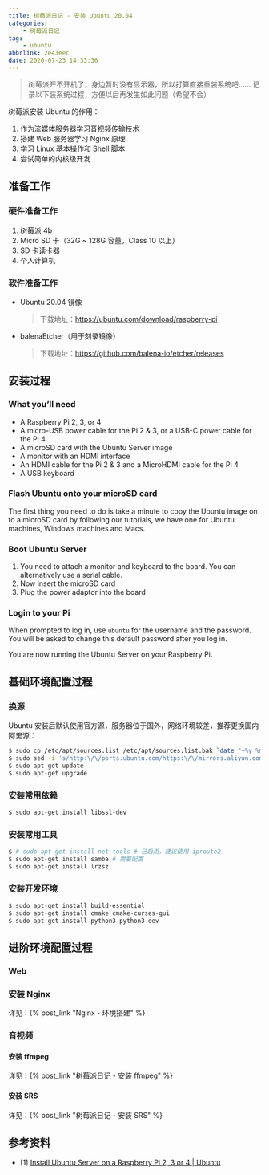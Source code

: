 ```yaml
---
title: 树莓派日记 - 安装 Ubuntu 20.04
categories:
    - 树莓派日记
tag:
    - ubuntu
abbrlink: 2e43eec
date: 2020-07-23 14:33:36
---
```

> 树莓派开不开机了，身边暂时没有显示器，所以打算直接重装系统吧……
> 记录以下装系统过程，方便以后再发生如此问题（希望不会）

树莓派安装 Ubuntu 的作用：

1. 作为流媒体服务器学习音视频传输技术
2. 搭建 Web 服务器学习 Nginx 原理
3. 学习 Linux 基本操作和 Shell 脚本
4. 尝试简单的内核级开发

<!-- more -->

## 准备工作

### 硬件准备工作

1. 树莓派 4b
2. Micro SD 卡（32G ~ 128G 容量，Class 10 以上）
3. SD 卡读卡器
4. 个人计算机

### 软件准备工作

* Ubuntu 20.04 镜像
    > 下载地址：<https://ubuntu.com/download/raspberry-pi>
* balenaEtcher（用于刻录镜像）
    > 下载地址：<https://github.com/balena-io/etcher/releases>

## 安装过程

### What you’ll need

- A Raspberry Pi 2, 3, or 4
- A micro-USB power cable for the Pi 2 & 3, or a USB-C power cable for the Pi 4
- A microSD card with the Ubuntu Server image
- A monitor with an HDMI interface
- An HDMI cable for the Pi 2 & 3 and a MicroHDMI cable for the Pi 4
- A USB keyboard

### Flash Ubuntu onto your microSD card

The first thing you need to do is take a minute to copy the Ubuntu image on to a microSD card by following our tutorials, we have one for Ubuntu machines, Windows machines and Macs.

### Boot Ubuntu Server

1. You need to attach a monitor and keyboard to the board. You can alternatively use a serial cable.
2. Now insert the microSD card
3. Plug the power adaptor into the board

### Login to your Pi

When prompted to log in, use `ubuntu` for the username and the password. You will be asked to change this default password after you log in.

You are now running the Ubuntu Server on your Raspberry Pi.

## 基础环境配置过程

### 换源

Ubuntu 安装后默认使用官方源，服务器位于国外，网络环境较差，推荐更换国内阿里源：

``` bash
$ sudo cp /etc/apt/sources.list /etc/apt/sources.list.bak_`date "+%y_%m_%d"`
$ sudo sed -i 's/http:\/\/ports.ubuntu.com/https:\/\/mirrors.aliyun.com/g' /etc/apt/sources.list
$ sudo apt-get update
$ sudo apt-get upgrade
```

### 安装常用依赖

``` bash
$ sudo apt-get install libssl-dev
```

### 安装常用工具

``` bash
$ # sudo apt-get install net-tools # 已启用，建议使用 iproute2
$ sudo apt-get install samba # 需要配置
$ sudo apt-get install lrzsz
```

### 安装开发环境

``` bash
$ sudo apt-get install build-essential
$ sudo apt-get install cmake cmake-curses-gui
$ sudo apt-get install python3 python3-dev
```

## 进阶环境配置过程

### Web

### 安装 Nginx

详见：{% post_link "Nginx - 环境搭建" %}

### 音视频

#### 安装 ffmpeg

详见：{% post_link "树莓派日记 - 安装 ffmpeg" %}

#### 安装 SRS

详见：{% post_link "树莓派日记 - 安装 SRS" %}

## 参考资料

* [1] [Install Ubuntu Server on a Raspberry Pi 2, 3 or 4 | Ubuntu](https://ubuntu.com/download/raspberry-pi)
